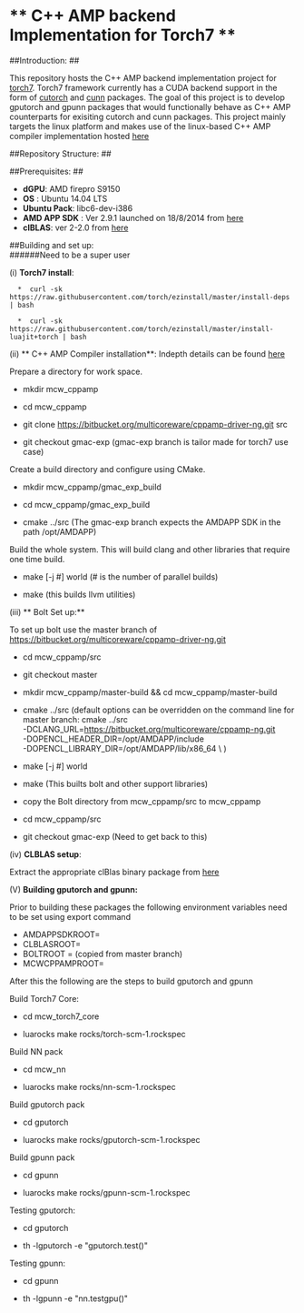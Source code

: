 # ** C++ AMP backend Implementation for Torch7 ** #

##Introduction: ##

This repository hosts the C++ AMP backend implementation project for  [torch7](http://torch.ch/). Torch7 framework currently has a CUDA backend support in the form of [cutorch](https://github.com/torch/cutorch) and [cunn](https://github.com/torch/cunn) packages. The goal of this project is to develop  gputorch and gpunn packages that would functionally behave as  C++ AMP counterparts for exisiting cutorch and cunn packages. This project mainly targets the linux platform and makes use of the linux-based C++ AMP compiler implementation hosted [here](https://bitbucket.org/multicoreware/cppamp-driver-ng/overview)



##Repository Structure: ##

##Prerequisites: ##
* **dGPU**:  AMD firepro S9150
* **OS** : Ubuntu 14.04 LTS
* **Ubuntu Pack**: libc6-dev-i386
* **AMD APP SDK** : Ver 2.9.1 launched on 18/8/2014 from [here](http://developer.amd.com/tools-and-sdks/opencl-zone/amd-accelerated-parallel-processing-app-sdk/)
* **clBLAS**: ver 2-2.0 from [here](https://github.com/clMathLibraries/clBLAS/releases)


##Building and set up:    
######Need to be a super user

(i) **Torch7 install**:

      *  curl -sk https://raw.githubusercontent.com/torch/ezinstall/master/install-deps | bash
  
      *  curl -sk https://raw.githubusercontent.com/torch/ezinstall/master/install-luajit+torch | bash
      


(ii)  ** C++ AMP Compiler installation**: Indepth details can be found [here](https://bitbucket.org/multicoreware/cppamp-driver-ng/overview)

Prepare a directory for work space.

   * mkdir mcw_cppamp

   * cd mcw_cppamp 
   
   * git clone https://bitbucket.org/multicoreware/cppamp-driver-ng.git src

   * git checkout gmac-exp (gmac-exp branch is tailor made for torch7 use case)

Create a build directory and configure using CMake.

  *  mkdir mcw_cppamp/gmac_exp_build

  * cd mcw_cppamp/gmac_exp_build

   * cmake ../src  (The gmac-exp branch expects the AMDAPP SDK in the path /opt/AMDAPP)

Build the whole system. This will build clang and other libraries that require one time build.

  * make [-j #] world           (# is the number of parallel builds)

  * make                        (this builds llvm utilities)
 
(iii) ** Bolt Set up:**

To set up bolt use the master branch of https://bitbucket.org/multicoreware/cppamp-driver-ng.git

  * cd mcw_cppamp/src

  * git checkout master

 *  mkdir mcw_cppamp/master-build && cd mcw_cppamp/master-build

 * cmake ../src (default options can be overridden on the command line for master branch:
  cmake ../src \
      -DCLANG_URL=https://bitbucket.org/multicoreware/cppamp-ng.git \
      -DOPENCL_HEADER_DIR=/opt/AMDAPP/include \
      -DOPENCL_LIBRARY_DIR=/opt/AMDAPP/lib/x86_64 \ )

*  make [-j #] world

*  make (This builts bolt and other support libraries)

*  copy the Bolt directory from mcw_cppamp/src to mcw_cppamp 

*  cd mcw_cppamp/src 

* git checkout gmac-exp (Need to get back to this)





(iv) **CLBLAS setup**:

Extract the appropriate clBlas binary package from [here](https://github.com/clMathLibraries/clBLAS/releases)

(V) **Building gputorch and gpunn:**

Prior to building these packages the following environment variables need to be set using export command

* AMDAPPSDKROOT=<path to AMD APP SDK>
* CLBLASROOT=<path to clBLAS binary pack>
* BOLTROOT =<path to Bolt Source> (copied from master branch)
* MCWCPPAMPROOT=<path to mcw_cppamp dir>

After this the following are the steps to build gputorch and gpunn

Build Torch7 Core:

  *  cd mcw_torch7_core

  *  luarocks make rocks/torch-scm-1.rockspec

Build NN pack

  * cd mcw_nn

  * luarocks make rocks/nn-scm-1.rockspec

Build gputorch pack

  * cd gputorch

  * luarocks make rocks/gputorch-scm-1.rockspec

Build gpunn pack

  * cd gpunn

  * luarocks make rocks/gpunn-scm-1.rockspec


Testing gputorch:

* cd gputorch

* th -lgputorch -e "gputorch.test()"


Testing gpunn:

* cd gpunn

* th -lgpunn -e "nn.testgpu()"